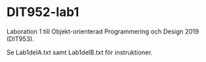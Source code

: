 # DIT952-lab1
Laboration 1 till Objekt-orienterad Programmering och Design 2019 (DIT953).

Se Lab1delA.txt samt Lab1delB.txt för instruktioner.
